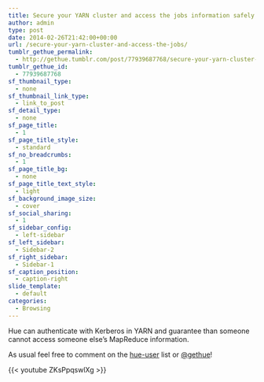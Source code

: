```yaml
---
title: Secure your YARN cluster and access the jobs information safely
author: admin
type: post
date: 2014-02-26T21:42:00+00:00
url: /secure-your-yarn-cluster-and-access-the-jobs/
tumblr_gethue_permalink:
  - http://gethue.tumblr.com/post/77939687768/secure-your-yarn-cluster-and-access-the-jobs
tumblr_gethue_id:
  - 77939687768
sf_thumbnail_type:
  - none
sf_thumbnail_link_type:
  - link_to_post
sf_detail_type:
  - none
sf_page_title:
  - 1
sf_page_title_style:
  - standard
sf_no_breadcrumbs:
  - 1
sf_page_title_bg:
  - none
sf_page_title_text_style:
  - light
sf_background_image_size:
  - cover
sf_social_sharing:
  - 1
sf_sidebar_config:
  - left-sidebar
sf_left_sidebar:
  - Sidebar-2
sf_right_sidebar:
  - Sidebar-1
sf_caption_position:
  - caption-right
slide_template:
  - default
categories:
  - Browsing
---
```


<p id="docs-internal-guid-7ca70170-7024-010f-4ab7-0cefc838920c">
  Hue can authenticate with Kerberos in YARN and guarantee than someone cannot access someone else’s MapReduce information.
</p>

<span id="docs-internal-guid-7ca70170-7024-1355-fdd6-a0994c9c8805">As usual feel free to comment on the </span>[hue-user][1] list or [@gethue][2]!

{{< youtube ZKsPpqswlXg >}}

[1]: http://groups.google.com/a/cloudera.org/group/hue-user
[2]: https://twitter.com/gethue
